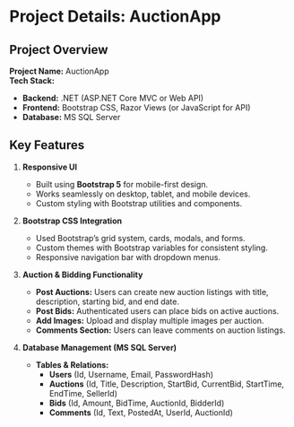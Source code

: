 # **Project Details: AuctionApp**  

## **Project Overview**  
**Project Name:** AuctionApp  
**Tech Stack:**  
- **Backend:** .NET (ASP.NET Core MVC or Web API)  
- **Frontend:** Bootstrap CSS, Razor Views (or JavaScript for API)  
- **Database:** MS SQL Server  

## **Key Features**  
1. **Responsive UI**  
   - Built using **Bootstrap 5** for mobile-first design.  
   - Works seamlessly on desktop, tablet, and mobile devices.  
   - Custom styling with Bootstrap utilities and components.  

2. **Bootstrap CSS Integration**  
   - Used Bootstrap’s grid system, cards, modals, and forms.  
   - Custom themes with Bootstrap variables for consistent styling.  
   - Responsive navigation bar with dropdown menus.  

3. **Auction & Bidding Functionality**  
   - **Post Auctions:** Users can create new auction listings with title, description, starting bid, and end date.  
   - **Post Bids:** Authenticated users can place bids on active auctions.  
   - **Add Images:** Upload and display multiple images per auction.  
   - **Comments Section:** Users can leave comments on auction listings.  

4. **Database Management (MS SQL Server)**  
   - **Tables & Relations:**  
     - **Users** (Id, Username, Email, PasswordHash)  
     - **Auctions** (Id, Title, Description, StartBid, CurrentBid, StartTime, EndTime, SellerId)  
     - **Bids** (Id, Amount, BidTime, AuctionId, BidderId)  
     - **Comments** (Id, Text, PostedAt, UserId, AuctionId)  
